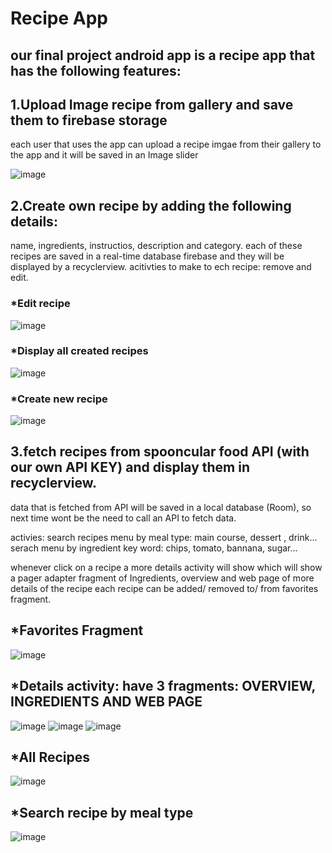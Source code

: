 # Recipe App

## our final project android app is a recipe app that has the following features:

## 1.Upload Image recipe from gallery and save them to firebase storage 
each user that uses the app can upload a recipe imgae from their gallery to the app and it will be saved in an Image slider

![image](https://user-images.githubusercontent.com/46194686/126328764-b916f374-bc1b-4a0b-9c05-7897146775ec.png) 
 
## 2.Create own recipe by adding the following details:
name, ingredients, instructios, description and category.
each of these recipes are saved in a real-time database firebase and they will be displayed by a recyclerview.
acitivties to make to ech recipe: remove and edit.

### *Edit recipe
![image](https://user-images.githubusercontent.com/46194686/126328898-7325abe8-e85a-4051-97b7-35fc0b1a66d9.png)
### *Display all created recipes
![image](https://user-images.githubusercontent.com/46194686/126328919-1f1a8322-ff51-4b3e-aa05-84d8f29bd62d.png)
### *Create new recipe
![image](https://user-images.githubusercontent.com/46194686/126328937-7092229b-ce21-4dfc-b203-62a4ba5c4536.png)


## 3.fetch recipes from spooncular food API (with our own API KEY) and display them in recyclerview. 
data that is fetched from API will be saved in a local database (Room), so next time wont be the need to call an API to fetch data.

activies: 
search recipes menu by meal type: main course, dessert , drink...
serach menu by ingredient key word: chips, tomato, bannana, sugar...

whenever click on a recipe a  more details activity will show which will show a pager adapter fragment of Ingredients, overview and web page of more details of the recipe
each recipe can be added/ removed to/ from favorites fragment.
## *Favorites Fragment
![image](https://user-images.githubusercontent.com/46194686/126329258-ef406ed7-c8f5-473f-9501-a713d9ea3fbc.png)

## *Details activity: have 3 fragments: OVERVIEW, INGREDIENTS AND WEB PAGE
![image](https://user-images.githubusercontent.com/46194686/126329359-836b01f7-654d-446c-b507-b9af8c172113.png)
![image](https://user-images.githubusercontent.com/46194686/126329394-96550a19-7a04-45fe-8e1b-b4cf5ce626be.png)
![image](https://user-images.githubusercontent.com/46194686/126329405-9f37f0a6-3a7b-4219-ab1e-441a152cd6ca.png)
## *All Recipes 
![image](https://user-images.githubusercontent.com/46194686/126329428-ab619989-8607-41e3-a5be-d4f60f7e1b8b.png)
## *Search recipe by meal type
![image](https://user-images.githubusercontent.com/46194686/126329504-5da66c7b-cd21-4043-a850-035600a93552.png)









